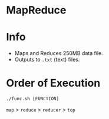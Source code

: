 # MapReduce
# Info
- Maps and Reduces 250MB data file.
- Outputs to `.txt` (text) files.

# Order of Execution
`./func.sh [FUNCTION]` 

`map` > `reduce` > `reducer` > `top`